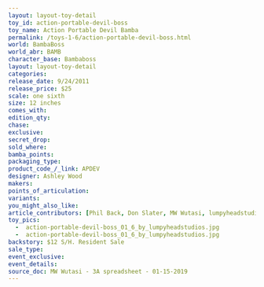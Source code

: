 ```yaml
---
layout: layout-toy-detail 
toy_id: action-portable-devil-boss
toy_name: Action Portable Devil Bamba
permalink: /toys-1-6/action-portable-devil-boss.html
world: BambaBoss
world_abr: BAMB
character_base: Bambaboss
layout: layout-toy-detail
categories: 
release_date: 9/24/2011
release_price: $25 
scale: one sixth
size: 12 inches
comes_with: 
edition_qty: 
chase: 
exclusive: 
secret_drop: 
sold_where: 
bamba_points: 
packaging_type: 
product_code_/_link: APDEV
designer: Ashley Wood
makers: 
points_of_articulation: 
variants: 
you_might_also_like: 
article_contributors: [Phil Back, Don Slater, MW Wutasi, lumpyheadstudios]
toy_pics: 
  -  action-portable-devil-boss_01_6_by_lumpyheadstudios.jpg
  -  action-portable-devil-boss_01_6_by_lumpyheadstudios.jpg
backstory: $12 S/H. Resident Sale
sale_type: 
event_exclusive: 
event_details: 
source_doc: MW Wutasi - 3A spreadsheet - 01-15-2019
---
```

